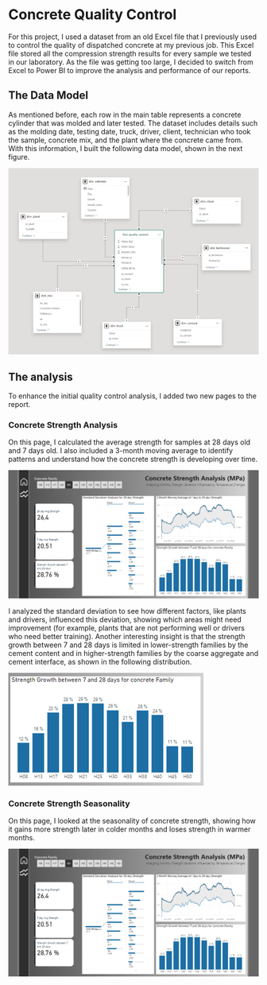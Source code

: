 # Concrete Quality Control

For this project, I used a dataset from an old Excel file that I previously used to control the quality of dispatched concrete at my previous job. This Excel file stored all the compression strength results for every sample we tested in our laboratory. As the file was getting too large, I decided to switch from Excel to Power BI to improve the analysis and performance of our reports.

## The Data Model

As mentioned before, each row in the main table represents a concrete cylinder that was molded and later tested. The dataset includes details such as the molding date, testing date, truck, driver, client, technician who took the sample, concrete mix, and the plant where the concrete came from. With this information, I built the following data model, shown in the next figure.

![Data Model](data-model.png)

## The analysis

To enhance the initial quality control analysis, I added two new pages to the report.

### Concrete Strength Analysis

On this page, I calculated the average strength for samples at 28 days old and 7 days old. I also included a 3-month moving average to identify patterns and understand how the concrete strength is developing over time.

![First page](concrete-strength-analysis.png)

I analyzed the standard deviation to see how different factors, like plants and drivers, influenced this deviation, showing which areas might need improvement (for example, plants that are not performing well or drivers who need better training). Another interesting insight is that the strength growth between 7 and 28 days is limited in lower-strength families by the cement content and in higher-strength families by the coarse aggregate and cement interface, as shown in the following distribution.

![Concrete Growth distribution per family](concrete-strength-growth-per-family.png)

### Concrete Strength Seasonality

On this page, I looked at the seasonality of concrete strength, showing how it gains more strength later in colder months and loses strength in warmer months.

![Concrete Strength Seasonality](concrete-strength-analysis.png)

